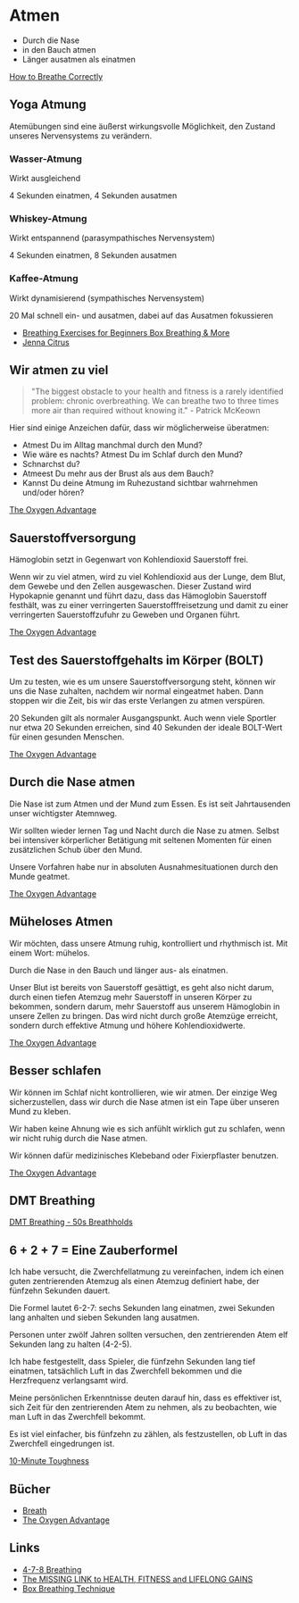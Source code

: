 # Atmen

- Durch die Nase 
- in den Bauch atmen
- Länger ausatmen als einatmen

[How to Breathe Correctly](https://www.marksdailyapple.com/how-to-breathe-correctly/)

## Yoga Atmung

Atemübungen sind eine äußerst wirkungsvolle Möglichkeit, den Zustand unseres Nervensystems zu verändern.

### Wasser-Atmung

Wirkt ausgleichend

4 Sekunden einatmen, 4 Sekunden ausatmen

### Whiskey-Atmung

Wirkt entspannend (parasympathisches Nervensystem)

4 Sekunden einatmen, 8 Sekunden ausatmen

### Kaffee-Atmung

Wirkt dynamisierend (sympathisches Nervensystem)

20 Mal schnell ein- und ausatmen, dabei auf das Ausatmen fokussieren

- [Breathing Exercises for Beginners Box Breathing & More](https://www.yogabody.com/breathing-exercises-beginners/)
- [Jenna Citrus](https://open.spotify.com/intl-de/artist/6MTB8yd0EVIgj0e1vgeJ9M?si=YQAM0mKVT8K-j4QjcqvYmQ)

## Wir atmen zu viel

> "The biggest obstacle to your health and fitness is a rarely identified problem: chronic overbreathing. We can breathe two to three times more air than required without knowing it." - Patrick McKeown

Hier sind einige Anzeichen dafür, dass wir möglicherweise überatmen:

- Atmest Du im Alltag manchmal durch den Mund?
- Wie wäre es nachts? Atmest Du im Schlaf durch den Mund?
- Schnarchst du?
- Atmeest Du mehr aus der Brust als aus dem Bauch?
- Kannst Du deine Atmung im Ruhezustand sichtbar wahrnehmen und/oder hören?

[The Oxygen Advantage](https://www.goodreads.com/book/show/26533127-the-oxygen-advantage)

## Sauerstoffversorgung

Hämoglobin setzt in Gegenwart von Kohlendioxid Sauerstoff frei. 

Wenn wir zu viel atmen, wird zu viel Kohlendioxid aus der Lunge, dem Blut, dem Gewebe und den Zellen ausgewaschen. Dieser Zustand wird Hypokapnie genannt und führt dazu, dass das Hämoglobin Sauerstoff festhält, was zu einer verringerten Sauerstofffreisetzung und damit zu einer verringerten Sauerstoffzufuhr zu Geweben und Organen führt.

[The Oxygen Advantage](https://www.goodreads.com/book/show/26533127-the-oxygen-advantage)

## Test des Sauerstoffgehalts im Körper (BOLT)

Um zu testen, wie es um unsere Sauerstoffversorgung steht, können wir uns die Nase zuhalten, nachdem wir normal eingeatmet haben. Dann stoppen wir die Zeit, bis wir das erste Verlangen zu atmen verspüren.

20 Sekunden gilt als normaler Ausgangspunkt. Auch wenn viele Sportler nur etwa 20 Sekunden erreichen, sind 40 Sekunden der ideale BOLT-Wert für einen gesunden Menschen.

[The Oxygen Advantage](https://www.goodreads.com/book/show/26533127-the-oxygen-advantage)

## Durch die Nase atmen

Die Nase ist zum Atmen und der Mund zum Essen. Es ist seit Jahrtausenden unser wichtigster Atemnweg.

Wir sollten wieder lernen Tag und Nacht durch die Nase zu atmen. Selbst bei intensiver körperlicher Betätigung mit seltenen Momenten für einen zusätzlichen Schub über den Mund. 

Unsere Vorfahren habe nur in absoluten Ausnahmesituationen durch den Munde geatmet.

[The Oxygen Advantage](https://www.goodreads.com/book/show/26533127-the-oxygen-advantage)

## Müheloses Atmen

Wir möchten, dass unsere Atmung ruhig, kontrolliert und rhythmisch ist. Mit einem Wort: mühelos.

Durch die Nase in den Bauch und länger aus- als einatmen.

Unser Blut ist bereits von Sauerstoff gesättigt, es geht also nicht darum, durch einen tiefen Atemzug mehr Sauerstoff in unseren Körper zu bekommen, sondern darum, mehr Sauerstoff aus unserem Hämoglobin in unsere Zellen zu bringen. Das wird nicht durch große Atemzüge erreicht, sondern durch effektive Atmung und höhere Kohlendioxidwerte.

[The Oxygen Advantage](https://www.goodreads.com/book/show/26533127-the-oxygen-advantage)

## Besser schlafen

Wir können im Schlaf nicht kontrollieren, wie wir atmen. Der einzige Weg sicherzustellen, dass wir durch die Nase atmen ist ein Tape über unseren Mund zu kleben.

Wir haben keine Ahnung wie es sich anfühlt wirklich gut zu schlafen, wenn wir nicht ruhig durch die Nase atmen. 

Wir können dafür medizinisches Klebeband oder Fixierpflaster benutzen.

[The Oxygen Advantage](https://www.goodreads.com/book/show/26533127-the-oxygen-advantage)

## DMT Breathing

[DMT Breathing - 50s Breathholds](https://www.youtube.com/watch?v=fCD57zIPs-s)

## 6 + 2 + 7 = Eine Zauberformel

Ich habe versucht, die Zwerchfellatmung zu vereinfachen, indem ich einen guten zentrierenden Atemzug als einen Atemzug definiert habe, der fünfzehn Sekunden dauert. 

Die Formel lautet 6-2-7: sechs Sekunden lang einatmen, zwei Sekunden lang anhalten und sieben Sekunden lang ausatmen. 

Personen unter zwölf Jahren sollten versuchen, den zentrierenden Atem elf Sekunden lang zu halten (4-2-5). 

Ich habe festgestellt, dass Spieler, die fünfzehn Sekunden lang tief einatmen, tatsächlich Luft in das Zwerchfell bekommen und die Herzfrequenz verlangsamt wird. 

Meine persönlichen Erkenntnisse deuten darauf hin, dass es effektiver ist, sich Zeit für den zentrierenden Atem zu nehmen, als zu beobachten, wie man Luft in das Zwerchfell bekommt. 

Es ist viel einfacher, bis fünfzehn zu zählen, als festzustellen, ob Luft in das Zwerchfell eingedrungen ist.

[10-Minute Toughness](https://www.goodreads.com/book/show/3514273-10-minute-toughness)

## Bücher

- [Breath](https://www.goodreads.com/book/show/48890486-breath)
- [The Oxygen Advantage](https://www.goodreads.com/book/show/26533127-the-oxygen-advantage)

## Links

- [4-7-8 Breathing](https://breathing.m15y.com/)
- [The MISSING LINK to HEALTH, FITNESS and LIFELONG GAINS](https://www.youtube.com/watch?v=pSCe0tLwfYk)
- [Box Breathing Technique](https://lassebomh.github.io/box-breathing/)